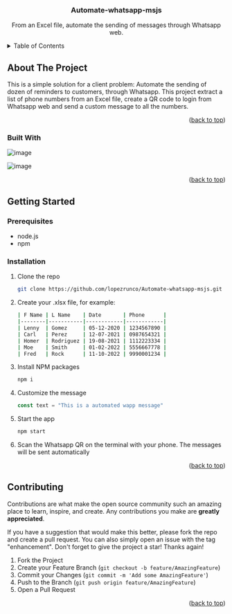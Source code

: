<div id="top"></div>

<!-- PROJECT LOGO -->
<br />
<div align="center">

<h3 align="center">Automate-whatsapp-msjs</h3>

  <p align="center">
    From an Excel file, automate the sending of messages through Whatsapp web.
  </p>
</div>



<!-- TABLE OF CONTENTS -->
<details>
  <summary>Table of Contents</summary>
  <ol>
    <li>
      <a href="#about-the-project">About The Project</a>
      <ul>
        <li><a href="#built-with">Built With</a></li>
      </ul>
    </li>
    <li>
      <a href="#getting-started">Getting Started</a>
      <ul>
        <li><a href="#prerequisites">Prerequisites</a></li>
        <li><a href="#installation">Installation</a></li>
      </ul>
    </li>
    <li><a href="#contributing">Contributing</a></li>
  </ol>
</details>



<!-- ABOUT THE PROJECT -->
## About The Project

This is a simple solution for a client problem:
Automate the sending of dozen of reminders to customers, through Whatsapp.
This project extract a list of phone numbers from an Excel file, create a QR code to login from Whatsapp web and send a custom message to all the numbers.

<p align="right">(<a href="#top">back to top</a>)</p>



### Built With

![image](https://img.shields.io/badge/Node.js-339933?style=for-the-badge&logo=nodedotjs&logoColor=white)

![image](https://img.shields.io/badge/WhatsApp-25D366?style=for-the-badge&logo=whatsapp&logoColor=white)

<p align="right">(<a href="#top">back to top</a>)</p>



<!-- GETTING STARTED -->
## Getting Started

### Prerequisites

* node.js
* npm

### Installation

1. Clone the repo
   ```sh
   git clone https://github.com/lopezrunco/Automate-whatsapp-msjs.git
   ```
2. Create your .xlsx file, for example:
    ```sh
    | F Name | L Name    | Date       | Phone      |
    |--------|-----------|------------|------------|
    | Lenny  | Gomez     | 05-12-2020 | 1234567890 |
    | Carl   | Perez     | 12-07-2021 | 0987654321 |
    | Homer  | Rodriguez | 19-08-2021 | 1112223334 |
    | Moe    | Smith     | 01-02-2022 | 5556667778 |
    | Fred   | Rock      | 11-10-2022 | 9990001234 |
    ```
3. Install NPM packages
   ```sh
   npm i
   ```
4. Customize the message
    ```js
    const text = "This is a automated wapp message"
    ```
5. Start the app
    ```bash
    npm start
    ```
6. Scan the Whatsapp QR on the terminal with your phone.
    The messages will be sent automatically

<p align="right">(<a href="#top">back to top</a>)</p>



<!-- CONTRIBUTING -->
## Contributing

Contributions are what make the open source community such an amazing place to learn, inspire, and create. Any contributions you make are **greatly appreciated**.

If you have a suggestion that would make this better, please fork the repo and create a pull request. You can also simply open an issue with the tag "enhancement".
Don't forget to give the project a star! Thanks again!

1. Fork the Project
2. Create your Feature Branch (`git checkout -b feature/AmazingFeature`)
3. Commit your Changes (`git commit -m 'Add some AmazingFeature'`)
4. Push to the Branch (`git push origin feature/AmazingFeature`)
5. Open a Pull Request

<p align="right">(<a href="#top">back to top</a>)</p>
